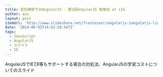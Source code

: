 ```yaml
---
title: 受託開発でのAngularJS - 第1回AngularJS 勉強会 at LIG
author: azu
layout: post
itemUrl: 'http://www.slideshare.net/frontainer/angularjs-1angularjs-lig'
date: '2014-06-03T14:42:29.547Z'
tags:
  - JavaScript
  - AngularJS
  - スライド
  - IE
---
```

AngularJSでIE7,8等もサポートする場合の対処法、AngularJSの学習コストについてのスライド
